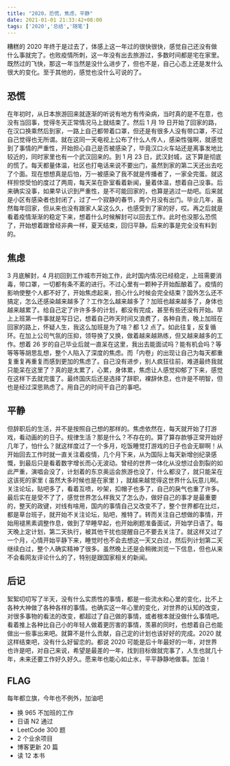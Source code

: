 ```yaml
---
title: "2020，恐慌，焦虑，平静"
date: 2021-01-01 21:33:42+08:00
tags: ['2020','总结','随笔']
---
```


糟糕的 2020 年终于是过去了，体感上这一年过的很快很快，感觉自己还没有做什么事就完了。也败疫情所刺，这一年没有出去旅游过，多数时间都是宅在家里。既然过的飞快，那这一年当然是没什么进步了，但也不是，自己心态上还是发什么很大的变化。至于其他的，感觉也没什么可说的了。

<!-- more -->

## 恐慌

在年初时，从日本旅游回来就逐渐的听说有地方有传染病，当时真的是不在意，也没有当回事，觉得冬天正常情况马上就结束了。然后 1 月 19 日开始了回家的路，在汉口换乘然后到家，一路上自己都带着口罩，但还是有很多人没有带口罩，不过自己觉得也无所谓。就在这同一天电视上公布了什么人传人，感染性强啊，就感觉到了事情的严重性，开始担心自己是否被感染了，毕竟汉口火车站还是离事发地比较近的，同时家里也有一个武汉回来的。到 1 月 23 日，武汉封城，这下算是彻底的慌了。每天都量体温，社区也打电话来说不要出门，虽然到家的第二天还出去吃了个面。现在想想真是后怕，万一被感染了我不就是传播者了，一家全完蛋。就这样担惊受怕的度过了两周，每天呆在卧室看着新闻，量着体温，想着自己没事。后来确实没事，如果早认识到严重性，是不可能回家的，也算是逃过一劫吧。后来就是小区有感染者也封闭了，过了一个寂静的春节，两个月没有出门。毕业几年，虽然每年回家，但从来也没有跟家人呆这么久，也感受到了家的好，哎。再之后就是看着疫情渐渐的稳定下来，想着什么时候解封可以回去工作。此时也没那么恐慌了，开始想着跟曾经非典一样，夏天结束，回归平静。后来的事是完全没有料到的。

## 焦虑

3 月底解封，4 月初回到工作城市开始工作，此时国内情况已经稳定，上班需要消毒，带口罩，一切都有条不紊的进行。不过心里有一颗种子开始酝酿着了。疫情的影响使整个人都不好了，开始焦虑起来，担心什么时候会完全结束？国外怎么还不搞定，怎么还感染越来越多了？工作怎么越来越多了？加班也越来越多了，身体也越来越累了。给自己定了许许多多的计划，都没有完成，甚至有些还没有开始。早上上班第一件事就是写日记，想着自己昨天时间又浪费了，各种自责，晚上加班在回家的路上，怀疑人生，我这么加班是为了啥？都 1,2 点了。如此往复，反复循环。在加上公司气氛的压抑，领导换了又换，做着越来越熟练，但又越来越多的工作。想着 26 岁的自己毕业后就一直呆在这里，我出去能面试吗？能有机会吗？等等等等胡思乱想，整个人陷入了深度的焦虑。而「内卷」的出现让自己为每天都重复重复再重复而感到更加的焦虑了。自己没有进步，别人疯狂往前，难道最终我就只能呆在这里了？真的是太累了，心累，身体累，焦虑让人感觉抑郁了下来，感觉在这样下去就完蛋了。最终国庆后还是选择了辞职，裸辞休息，也许是不明智，但也是经过深思熟虑了。用自己的时间干自己的事吧。

## 平静

但辞职后的生活，并不是按照自己想的那样的。焦虑依然在，每天就开始了打游戏，看动画的的日子。规律生活？那是什么？不存在的。算了算存款够正常开始好几年了，怕什么？就这样度过了一个多月，吃饭睡觉打游戏的日子也会无聊啊！从开始回去工作时就一直关注着疫情，几个月下来，从为国际上每天新增创纪录感慨，到最后只是看着数字增长而心无波动。曾经的世界一体化从没想过会割裂的如此严重，演唱会没了，计划着的东京奥运会旅游也没了，什么都没了，就只能呆在这该死的家里 ( 虽然大多时候也是在家里 ) ，就越来越觉得这世界什么玩意儿啊。关注论坛，贴吧多了，看着互喷，吵架，扣帽子也多了，自己的戾气也重了许多。最后实在是受不了了，感觉世界怎么样我又了怎么办，做好自己的事才是最重要的，整天的政键，对线有啥用，国内的事情自己又改变不了，整个世界都在比烂，都是草台班子，就开始不关注论坛，贴吧，推特了。转而关注自己想做的事情，开始用褪黑素调整作息，做到了早睡早起，也开始刷题准备面试，开始学日语了。每天晚上定计划，第二天执行，被其他干扰也提醒自己不要去关注了。就这样又过了一个月，心情开始平静下来，睡觉时也不会去想这一天又白过，然后列计划第二天继续白过，整个人确实精神了很多。虽然晚上还是会稍微浏览一下信息，但也从来不会看网友评论什么的了，特别是跟国家相关的新闻。

## 后记

絮絮叨叨写了半天，没有什么实质性的事情，都是一些流水和心里的变化，比不上各种大神做了各种各样的事情。也确实这一年心里的变化，对世界的认知的改变，对很多事物的看法的改变，都超过了自己做的事情，或者根本就没做什么事情吧。看着推上各种比自己小的年轻人做着更厉害的事情，羡慕的同时，也想着自己也能做出一些事出来吧。就算不是什么贡献，自己定的计划也该好好的完成。2020 就这样结束吧，没有什么好留恋的。都说 2020 可能是后十年最好的一年，对世界也许是吧，对自己来说，希望是最差的一年，找到目标做就完事了，人生也就几十年，未来还要工作好久好久。愿来年也能心如止水，平平静静地做事。加油！

## FLAG

每年都立旗，今年也不例外，加油吧

-   换 965 不加班的工作
-   日语 N2 通过
-   LeetCode 300 题
-   2 个业余项目
-   博客更新 20 篇
-   读 12 本书
